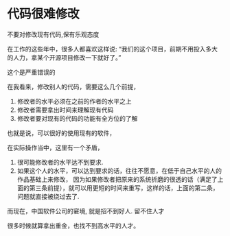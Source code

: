# 代码很难修改

不要对修改现有代码,保有乐观态度

在工作的这些年中，很多人都喜欢这样说: “我们的这个项目，前期不用投入多大的人力，拿某个开源项目修改一下就好了。”

这个是严重错误的

在我看来，修改别人的代码，需要这么几个前提，

1. 修改者的水平必须在之前的作者的水平之上
2. 修改者需要拿出时间来理解现有代码
3. 修改者要对现有的代码的功能有全方位的了解

也就是说，可以很好的使用现有的软件，

在实际操作当中，这里有一个矛盾，

1. 很可能修改者的水平达不到要求.
2. 如果这个人的水平，可以达到要求的话，往往不愿意，在低于自己水平的人的作品基础上来修改，
因为如果修改者把原来的系统折磨的很透的话（满足了上面的第三条前提），就可以用更短的时间来重写，这样的话，上面的第二条，问题就直接被绕过去了.

而现在，中国软件公司的窘境, 就是招不到好人. 留不住人才

很多时候就算拿出重金，也找不到高水平的人才。
